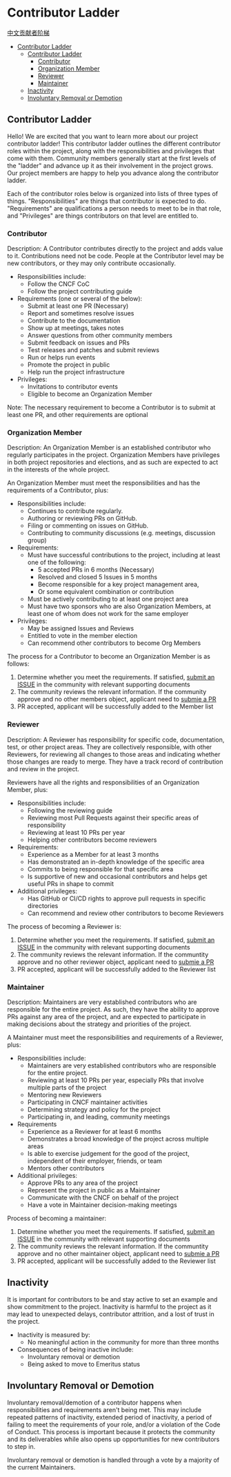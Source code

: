 # Contributor Ladder
[中文贡献者阶梯](Contributor_Ladder_CN.md)

- [Contributor Ladder](#contributor-ladder)
  - [Contributor Ladder](#contributor-ladder-1)
    - [Contributor](#contributor)
    - [Organization Member](#organization-member)
    - [Reviewer](#reviewer)
    - [Maintainer](#maintainer)
  - [Inactivity](#inactivity)
  - [Involuntary Removal or Demotion](#involuntary-removal-or-demotion)


## Contributor Ladder

Hello! We are excited that you want to learn more about our project contributor ladder! This contributor ladder outlines the different contributor roles within the project, along with the responsibilities and privileges that come with them. Community members generally start at the first levels of the "ladder" and advance up it as their involvement in the project grows.  Our project members are happy to help you advance along the contributor ladder.

Each of the contributor roles below is organized into lists of three types of things. "Responsibilities" are things that contributor is expected to do. "Requirements" are qualifications a person needs to meet to be in that role, and "Privileges" are things contributors on that level are entitled to.


### Contributor
Description: A Contributor contributes directly to the project and adds value to it. Contributions need not be code. People at the Contributor level may be new contributors, or they may only contribute occasionally.

* Responsibilities include:
    * Follow the CNCF CoC
    * Follow the project contributing guide
* Requirements (one or several of the below):
    * Submit at least one PR (Necessary)
    * Report and sometimes resolve issues
    * Contribute to the documentation
    * Show up at meetings, takes notes
    * Answer questions from other community members
    * Submit feedback on issues and PRs
    * Test releases and patches and submit reviews
    * Run or helps run events
    * Promote the project in public
    * Help run the project infrastructure
* Privileges:
    * Invitations to contributor events
    * Eligible to become an Organization Member

Note: The necessary requirement to become a Contributor is to submit at least one PR, and other requirements are optional


### Organization Member
Description: An Organization Member is an established contributor who regularly participates in the project. Organization Members have privileges in both project repositories and elections, and as such are expected to act in the interests of the whole project.

An Organization Member must meet the responsibilities and has the requirements of a Contributor, plus:

* Responsibilities include:
    * Continues to contribute regularly.
    * Authoring or reviewing PRs on GitHub.
    * Filing or commenting on issues on GitHub.
    * Contributing to community discussions (e.g. meetings, discussion group)
* Requirements:
    * Must have successful contributions to the project, including at least one of the following:
        * 5 accepted PRs in 6 months (Necessary)
        * Resolved and closed 5 Issues in 5 months
        * Become responsible for a key project management area,
        * Or some equivalent combination or contribution
    * Must be actively contributing to at least one project area
    * Must have two sponsors who are also Organization Members, at least one of whom does not work for the same employer
* Privileges:
    * May be assigned Issues and Reviews
    * Entitled to vote in the member election
    * Can recommend other contributors to become Org Members

The process for a Contributor to become an Organization Member is as follows:
1. Determine whether you meet the requirements. If satisfied, [submit an ISSUE](TODO_社区ISSUE) in the community with relevant supporting documents
2. The community reviews the relevant information. If the community approve and no other members object, applicant need to [submie a PR](TODO_社区PR)
3. PR accepted, applicant will be successfully added to the Member list


### Reviewer
Description: A Reviewer has responsibility for specific code, documentation, test, or other project areas. They are collectively responsible, with other Reviewers, for reviewing all changes to those areas and indicating whether those changes are ready to merge. They have a track record of contribution and review in the project.

Reviewers have all the rights and responsibilities of an Organization Member, plus:

* Responsibilities include:
    * Following the reviewing guide
    * Reviewing most Pull Requests against their specific areas of responsibility
    * Reviewing at least 10 PRs per year
    * Helping other contributors become reviewers
* Requirements:
    * Experience as a Member for at least 3 months
    * Has demonstrated an in-depth knowledge of the specific area
    * Commits to being responsible for that specific area
    * Is supportive of new and occasional contributors and helps get useful PRs in shape to commit
* Additional privileges:
    * Has GitHub or CI/CD rights to approve pull requests in specific directories
    * Can recommend and review other contributors to become Reviewers

The process of becoming a Reviewer is:
1. Determine whether you meet the requirements. If satisfied, [submit an ISSUE](TODO_社区ISSUE) in the community with relevant supporting documents
2. The community reviews the relevant information. If the communtity approve and no other reviewer object, applicant need to [submie a PR](TODO_社区PR)
3. PR accepted, applicant will be successfully added to the Reviewer list


### Maintainer

Description: Maintainers are very established contributors who are responsible for the entire project. As such, they have the ability to approve PRs against any area of the project, and are expected to participate in making decisions about the strategy and priorities of the project.

A Maintainer must meet the responsibilities and requirements of a Reviewer, plus:

* Responsibilities include:
    * Maintainers are very established contributors who are responsible for the entire project. 
    * Reviewing at least 10 PRs per year, especially PRs that involve multiple parts of the project
    * Mentoring new Reviewers
    * Participating in CNCF maintainer activities
    * Determining strategy and policy for the project
    * Participating in, and leading, community meetings
* Requirements
    * Experience as a Reviewer for at least 6 months
    * Demonstrates a broad knowledge of the project across multiple areas
    * Is able to exercise judgement for the good of the project, independent of their employer, friends, or team
    * Mentors other contributors
* Additional privileges:
    * Approve PRs to any area of the project
    * Represent the project in public as a Maintainer
    * Communicate with the CNCF on behalf of the project
    * Have a vote in Maintainer decision-making meetings
    
Process of becoming a maintainer:
1. Determine whether you meet the requirements. If satisfied, [submit an ISSUE](TODO_社区ISSUE) in the community with relevant supporting documents
2. The community reviews the relevant information. If the communtity approve and no other maintainer object, applicant need to [submie a PR](TODO_社区PR)
3. PR accepted, applicant will be successfully added to the Reviewer list

## Inactivity
It is important for contributors to be and stay active to set an example and show commitment to the project. Inactivity is harmful to the project as it may lead to unexpected delays, contributor attrition, and a lost of trust in the project.

* Inactivity is measured by:
    * No meaningful action in the community for more than three months
* Consequences of being inactive include:
    * Involuntary removal or demotion
    * Being asked to move to Emeritus status

## Involuntary Removal or Demotion

Involuntary removal/demotion of a contributor happens when responsibilities and requirements aren't being met. This may include repeated patterns of inactivity, extended period of inactivity, a period of failing to meet the requirements of your role, and/or a violation of the Code of Conduct. This process is important because it protects the community and its deliverables while also opens up opportunities for new contributors to step in.

Involuntary removal or demotion is handled through a vote by a majority of the current Maintainers.
